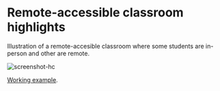# Remote-accessible classroom highlights

Illustration of a remote-accesible classroom where some students are in-person and other are remote.

![screenshot-hc](https://user-images.githubusercontent.com/492003/136446165-a52189dc-486b-46dc-9c2a-496fc79360b1.jpg)

[Working example](https://dld-brown.gitlab.io/hybrid-classroom-highlights/).

